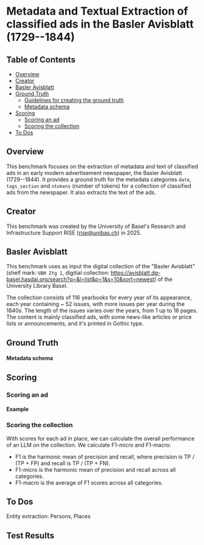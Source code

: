 # Metadata and Textual Extraction of classified ads in the Basler Avisblatt (1729--1844)

## Table of Contents
- [Overview](#overview)
- [Creator](#creator)
- [Basler Avisblatt](#basler-avisblatt)
- [Ground Truth](#ground-truth)
  - [Guidelines for creating the ground truth](#guidelines-for-creating-the-ground-truth)
  - [Metadata schema](#metadata-schema)
- [Scoring](#scoring)
  - [Scoring an ad](#scoring-an-ad)
  - [Scoring the collection](#scoring-the-collection)
- [To Dos](#to-dos)

## Overview

This benchmark focuses on the extraction of metadata and text of classified ads in an early modern advertisement newspaper, the Basler Avisblatt (1729--1844). It provides a ground truth for the metadata categories `date`, `tags_section` and `ntokens` (number of tokens) for a collection of classified ads from the newspaper. It also extracts the text of the ads.

## Creator

This benchmark was created by the University of Basel's Research and Infrastructure Support RISE (rise@unibas.ch) in 2025.

## Basler Avisblatt

This benchmark uses as input the digital collection of the "Basler Avisblatt" (shelf mark: `UBH Ztg 1`, digitial collection: https://avisblatt.dg-basel.hasdai.org/search?q=&l=list&p=1&s=10&sort=newest) of the University Library Basel.

The collection consists of 116 yearbooks for every year of its appearance, each year containing ~ 52 issues, with more issues per year during the 1840s. The length of the issues varies over the years, from 1 up to 16 pages. The content is mainly classified ads, with some news-like articles or price lists or announcements, and it's printed in Gothic type.

## Ground Truth



#### Metadata schema
                                               
                                               



## Scoring

### Scoring an ad

#### Example

### Scoring the collection

With scores for each ad in place, we can calculate the overall performance of an LLM on the collection. We calculate F1-micro and F1-macro:

- F1 is the harmonic mean of precision and recall, where precision is TP / (TP + FP) and recall is TP / (TP + FN).
- F1-micro is the harmonic mean of precision and recall across all categories.
- F1-macro is the average of F1 scores across all categories.

## To Dos

Entity extraction: Persons, Places

## Test Results

